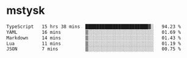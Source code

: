 # mstysk

<!--START_SECTION:waka-->

```txt
TypeScript   15 hrs 38 mins  ███████████████████████▓░   94.23 %
YAML         16 mins         ▒░░░░░░░░░░░░░░░░░░░░░░░░   01.69 %
Markdown     14 mins         ▒░░░░░░░░░░░░░░░░░░░░░░░░   01.43 %
Lua          11 mins         ▒░░░░░░░░░░░░░░░░░░░░░░░░   01.19 %
JSON         7 mins          ▒░░░░░░░░░░░░░░░░░░░░░░░░   00.75 %
```

<!--END_SECTION:waka-->
